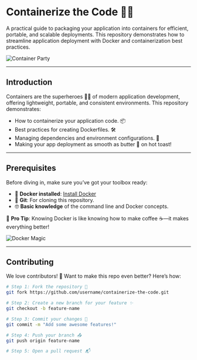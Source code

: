 # Containerize the Code 🚀🐳  
A practical guide to packaging your application into containers for efficient, portable, and scalable deployments. This repository demonstrates how to streamline application deployment with Docker and containerization best practices.

![Container Party](https://media.giphy.com/media/3oEjHGrVGrqgFFknfO/giphy.gif)

---

## Introduction  

Containers are the superheroes 🦸‍♂️ of modern application development, offering lightweight, portable, and consistent environments. This repository demonstrates:  

- How to containerize your application code. 📦  
- Best practices for creating Dockerfiles. 🛠️  
- Managing dependencies and environment configurations. 🧩  
- Making your app deployment as smooth as butter 🧈 on hot toast!  

---

## Prerequisites  

Before diving in, make sure you’ve got your toolbox ready:  

- 🐋 **Docker installed**: [Install Docker](https://docs.docker.com/get-docker/)  
- 💾 **Git**: For cloning this repository.  
- 🤓 **Basic knowledge** of the command line and Docker concepts.  

🎯 **Pro Tip**: Knowing Docker is like knowing how to make coffee ☕—it makes everything better!  

![Docker Magic](https://media.giphy.com/media/QNFhOolVeCzPQ2Mx85/giphy.gif)

---

## Contributing  

We love contributors! 💖 Want to make this repo even better? Here’s how:  

```bash  
# Step 1: Fork the repository 🖖  
git fork https://github.com/username/containerize-the-code.git  

# Step 2: Create a new branch for your feature ✨  
git checkout -b feature-name  

# Step 3: Commit your changes 📝  
git commit -m "Add some awesome features!"  

# Step 4: Push your branch 📤  
git push origin feature-name  

# Step 5: Open a pull request 📬  
